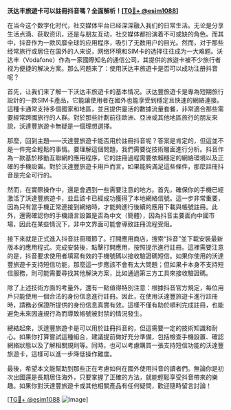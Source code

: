 **沃达丰旅遊卡可以註冊抖音嗎？全面解析！[[TG💪+ @esim1088](https://t.me/s/esim1088)]**

在当今这个数字化时代，社交媒体平台已经深深融入我们的日常生活。无论是分享生活点滴、获取资讯，还是与朋友互动，社交媒体都扮演着不可或缺的角色。而其中，抖音作为一款风靡全球的应用程序，吸引了无数用户的目光。然而，对于那些经常旅行或居住在国外的人来说，网络环境和SIM卡的选择往往成为一大难题。沃达丰（Vodafone）作為一家國際知名的通信公司，其提供的旅遊卡被不少旅行者视为便捷的解决方案。那么问题来了：使用沃达丰旅遊卡是否可以成功注册抖音呢？

首先，让我们来了解一下沃达丰旅遊卡的基本情况。沃达豐旅遊卡是專為短期旅行設計的一款SIM卡產品，它能讓使用者在國外也能享受到穩定且快速的網絡連接。這種卡通常支持多個國家和地區，並且提供靈活的數據流量套餐，非常適合那些需要經常跨國旅行的人群。對於那些計劃前往歐洲、亞洲或其他地區旅行的朋友來說，沃達豐旅遊卡無疑是一個理想選擇。

那麼，回到主題——沃達豐旅遊卡能否用於註冊抖音呢？答案是肯定的，但這並不是一件完全輕鬆的事情。要理解這個問題，我們需要從技術層面進行分析。抖音作為一款基於移動互聯網的應用程序，它的註冊過程需要依賴穩定的網絡環境以及正確的手機設置。對於沃達豐旅遊卡用戶而言，如果能夠滿足這些條件，那麼註冊抖音是完全可行的。

然而，在實際操作中，還是會遇到一些需要注意的地方。首先，確保你的手機已經激活了沃達豐旅遊卡，並且該卡已經成功獲得了本地網絡信號。這一步非常重要，因為只有當手機正常連接到網絡時，才能夠進行後續的應用下載與帳號註冊。此外，還需確認你的手機語言設置是否為中文（簡體），因為抖音主要面向中國市場，因此在某些情況下，非中文界面可能會導致註冊流程受阻。

接下來就是正式進入抖音註冊環節了。打開應用商店，搜索“抖音”並下載安裝最新版本的應用程式。完成安裝後，點擊打開應用，按照提示進行註冊。這裡需要注意的是，抖音要求使用者填寫有效的手機號碼以接收驗證碼短信。如果你使用的沃達豐旅遊卡支持短信功能，那麼這一步應該不會有太大問題；但如果卡本身不支持短信服務，則可能需要尋找其他解決方案，比如通過第三方工具來接收驗證碼。

除了上述技術方面的考量外，還有一點值得特別注意：根據抖音官方規定，每位用戶只能使用一個合法的身份信息進行註冊。因此，在使用沃達豐旅遊卡進行註冊時，請務必保證所提供的身份信息真實有效。這樣不僅有助於順利完成註冊，也能避免未來因違規行為而導致帳號被封禁的情況發生。

總結起來，沃達豐旅遊卡是可以用於註冊抖音的，但這需要一定的技術知識和耐心。如果你打算嘗試這種組合，建議提前做好充分準備，包括檢查手機設置、確認網絡狀態以及了解相關規則等。同時，也可以考慮購買一張支持短信功能的沃達豐旅遊卡，這樣可以進一步降低操作難度。

最後，希望本文能幫助到那些正在考慮如何在國外使用抖音的讀者們。無論你是初次出國還是長期居住海外，只要掌握了正確的方法，就能輕鬆享受抖音帶來的樂趣。如果你對沃達豐旅遊卡或其他相關產品有任何疑問，歡迎隨時留言討論！

[[TG💪+ @esim1088](https://t.me/s/esim1088) ![Image](https://i.postimg.cc/4NQfJmqS/Snipaste-2025-05-13-00-14-12.png)]
